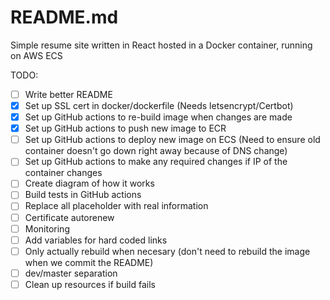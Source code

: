 # README.md
Simple resume site written in React hosted in a Docker container, running on AWS ECS

  TODO:
- [ ] Write better README
- [X] Set up SSL cert in docker/dockerfile (Needs letsencrypt/Certbot)
- [X] Set up GitHub actions to re-build image when changes are made
- [X] Set up GitHub actions to push new image to ECR 
- [ ] Set up GitHub actions to deploy new image on ECS (Need to ensure old container doesn't go down right away because of DNS change)
- [ ] Set up GitHub actions to make any required changes if IP of the container changes
- [ ] Create diagram of how it works
- [ ] Build tests in GitHub actions
- [ ] Replace all placeholder with real information
- [ ] Certificate autorenew
- [ ] Monitoring
- [ ] Add variables for hard coded links
- [ ] Only actually rebuild when necesary (don't need to rebuild the image when we commit the README)
- [ ] dev/master separation
- [ ] Clean up resources if build fails 